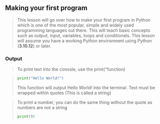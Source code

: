 ## Making your first program

> This lesson will go over how to make your first program in Python which is one of the most popular, simple and widely used programming languages out there. This will teach basic concepts such as output, input, variables, loops and conditionels. This lesson will assume you have a working Python environment using Python (**3.10.12**) or later.

### Output

> To print text into the conosle, use the print("function)

> ```python
> print("Hello World!")
> ```
>
> This function will output Hello World! into the terminal. Text must be wrapped within quotes (This is called a string)

> To print a number, you can do the same thing without the quote as numbers are not a string
>
> ```python
> print(9)
> ```
